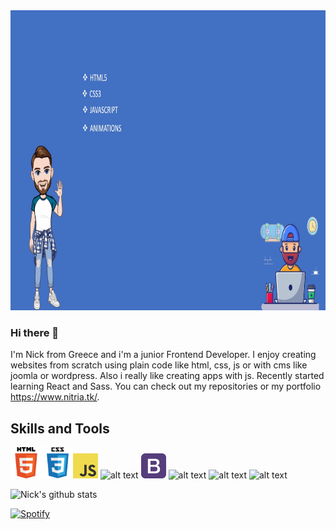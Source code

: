 <img src="https://github.com/nitria/nitria/blob/main/banner.gif" height="480" width="1000">

### Hi there 👋
I'm Nick from Greece and i'm a junior Frontend Developer. I enjoy creating websites from scratch using plain code like html, css, js or with cms like joomla or wordpress. Also i really like creating apps with js. Recently started learning React and Sass. You can check out my repositories or my portfolio https://www.nitria.tk/.

## Skills and Tools
<img src="https://raw.githubusercontent.com/github/explore/80688e429a7d4ef2fca1e82350fe8e3517d3494d/topics/html/html.png" alt="alt text" width="50"><img src="https://raw.githubusercontent.com/github/explore/80688e429a7d4ef2fca1e82350fe8e3517d3494d/topics/css/css.png" alt="alt text" width="50"><img src="https://raw.githubusercontent.com/github/explore/80688e429a7d4ef2fca1e82350fe8e3517d3494d/topics/javascript/javascript.png" alt="alt text" width="40"> <img src="https://p7.hiclipart.com/preview/265/442/487/jquery-ui-javascript-web-browser-pasargad.jpg" alt="alt text" width="40"> <img src="https://raw.githubusercontent.com/github/explore/80688e429a7d4ef2fca1e82350fe8e3517d3494d/topics/bootstrap/bootstrap.png" alt="alt text" width="40"> <img src="https://cdn3.iconfinder.com/data/icons/social-media-2169/24/social_media_social_media_logo_joomla-512.png" alt="alt text" width="40"> <img src="https://cdn.iconscout.com/icon/free/png-256/wordpress-35-569289.png" alt="alt text" width="50"> <img src="https://upload.wikimedia.org/wikipedia/commons/thumb/9/9a/Visual_Studio_Code_1.35_icon.svg/1024px-Visual_Studio_Code_1.35_icon.svg.png" alt="alt text" width="40">

![Nick's github stats](github-readme-stats-nitria.vercel.app/api?username=nitria)

[![Spotify](https://novatorem.nitria.vercel.app/api/spotify)](https://open.spotify.com/user/21fxlnpcy2qepljky3c65g7yq)
<!--
**nitria/nitria** is a ✨ _special_ ✨ repository because its `README.md` (this file) appears on your GitHub profile.

Here are some ideas to get you started:

- 🔭 I’m currently working on ...
- 🌱 I’m currently learning ...
- 👯 I’m looking to collaborate on ...
- 🤔 I’m looking for help with ...
- 💬 Ask me about ...
- 📫 How to reach me: ...
- 😄 Pronouns: ...
- ⚡ Fun fact: ...
-->

